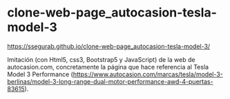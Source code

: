 # clone-web-page_autocasion-tesla-model-3
https://ssegurab.github.io/clone-web-page_autocasion-tesla-model-3/

Imitación (con Html5, css3, Bootstrap5 y JavaScript) de la web de autocasion.com, concretamente la página que hace referencia al Tesla Model 3 Performance (https://www.autocasion.com/marcas/tesla/model-3-berlinas/model-3-long-range-dual-motor-performance-awd-4-puertas-83615).

